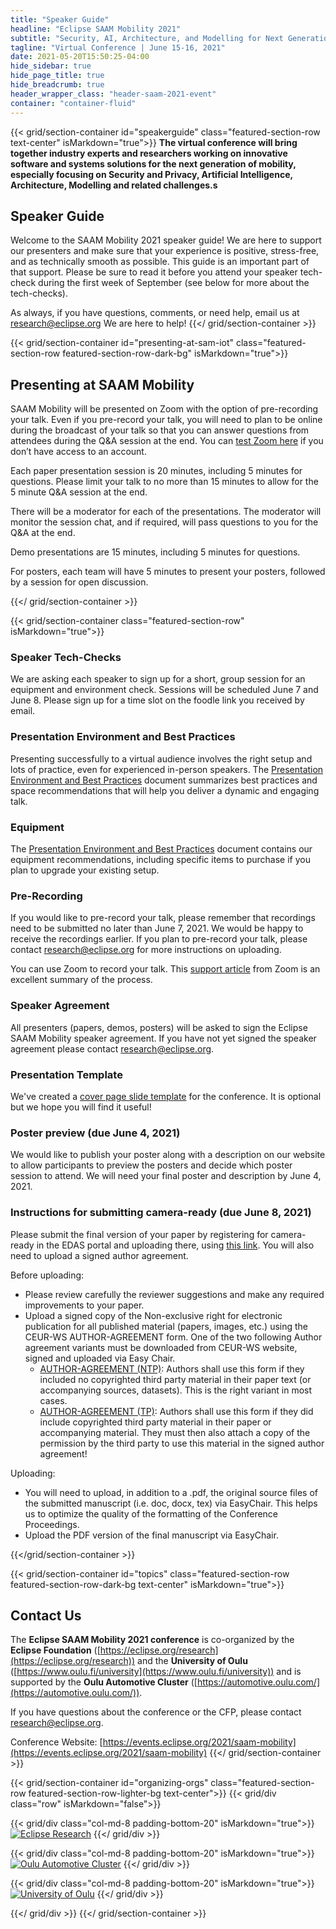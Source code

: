 ```yaml
---
title: "Speaker Guide"
headline: "Eclipse SAAM Mobility 2021"
subtitle: "Security, AI, Architecture, and Modelling for Next Generation Mobility"
tagline: "Virtual Conference | June 15-16, 2021"
date: 2021-05-20T15:50:25-04:00
hide_sidebar: true
hide_page_title: true
hide_breadcrumb: true
header_wrapper_class: "header-saam-2021-event"
container: "container-fluid"
---
```

{{< grid/section-container id="speakerguide" class="featured-section-row text-center" isMarkdown="true">}}
**The virtual conference will bring together industry experts and researchers working on innovative software and systems solutions for the next generation of mobility, especially focusing on Security and Privacy, Artificial Intelligence, Architecture, Modelling and related challenges.s**
## Speaker Guide  

Welcome to the SAAM Mobility 2021 speaker guide! We are here to support our presenters and make sure that your experience is positive, stress-free, and as technically smooth as possible. This guide is an important part of that support. Please be sure to read it before you attend your speaker tech-check during the first week of September (see below for more about the tech-checks).

As always, if you have questions, comments, or need help, email us at research@eclipse.org We are here to help!
{{</ grid/section-container >}}


{{< grid/section-container id="presenting-at-sam-iot" class="featured-section-row featured-section-row-dark-bg" isMarkdown="true">}}
## Presenting at SAAM Mobility  

SAAM Mobility will be presented on Zoom with the option of pre-recording your talk. Even if you pre-record your talk, you will need to plan to be online during the broadcast of your talk so that you can answer questions from attendees during the Q&A session at the end. You can [test Zoom here](https://zoom.us/test) if you don’t have access to an account.

Each paper presentation session is 20 minutes, including 5 minutes for questions. Please limit your talk to no more than 15 minutes to allow for the 5 minute Q&A session at the end. 

There will be a moderator for each of the presentations. The moderator will monitor the session chat, and if required, will pass questions to you for the Q&A at the end.

Demo presentations are 15 minutes, including 5 minutes for questions. 

For posters, each team will have 5 minutes to present your posters, followed by a session for open discussion.  


{{</ grid/section-container >}}


{{< grid/section-container class="featured-section-row" isMarkdown="true">}}

### Speaker Tech-Checks

We are asking each speaker to sign up for a short, group session for an equipment and environment check. Sessions will be scheduled June 7 and June 8.  Please sign up for a time slot on the foodle link you received by email.

### Presentation Environment and Best Practices

Presenting successfully to a virtual audience involves the right setup and lots of practice, even for experienced in-person speakers. The [Presentation Environment and Best Practices](https://events.eclipse.org/2021/saam-mobility/presentation-environment/) document summarizes best practices and space recommendations that will help you deliver a dynamic and engaging talk.

### Equipment

The [Presentation Environment and Best Practices](https://events.eclipse.org/2021/saam-mobility/presentation-environment/) document contains our equipment recommendations, including specific items to purchase if you plan to upgrade your existing setup.   

### Pre-Recording  

If you would like to pre-record your talk, please remember that recordings need to be submitted no later than June 7, 2021. We would be happy to receive the recordings earlier. If you plan to pre-record your talk, please contact research@eclipse.org for more instructions on uploading. 

You can use Zoom to record your talk. This [support article](https://support.zoom.us/hc/en-us/articles/201362473-Local-Recording) from Zoom is an excellent summary of the process. 


### Speaker Agreement

All presenters (papers, demos, posters) will be asked to sign the Eclipse SAAM Mobility speaker agreement. If you have not yet signed the speaker agreement please contact research@eclipse.org.  

### Presentation Template

We've created a [cover page slide template](cover-page-template.pptx) for the conference. It is optional but we hope you will find it useful!   

### Poster preview (due June 4, 2021)

We would like to publish your poster along with a description on our website to allow participants to preview the posters and decide which poster session to attend. We will need your final poster and description by June 4, 2021.  

### Instructions for submitting camera-ready (due June 8, 2021)

Please submit the final version of your paper by registering for camera-ready in the EDAS portal and uploading there, using [this link](https://edas.info/listConferencesAuthor.php). You will also need to upload a signed author agreement.

Before uploading:
* Please review carefully the reviewer suggestions and make any required improvements to your paper. 
* Upload a signed copy of the Non-exclusive right for electronic publication for all published material (papers, images, etc.) using the CEUR-WS AUTHOR-AGREEMENT form. One of the two following Author agreement variants must be downloaded from CEUR-WS website, signed and uploaded via Easy Chair.
	* [AUTHOR-AGREEMENT (NTP)](http://ceur-ws.org/ceur-author-agreement-ccby-ntp.pdf?ver=2020-03-02): Authors shall use this form if they included no copyrighted third party material in their paper text (or accompanying sources, datasets). This is the right variant in most cases.
	* [AUTHOR-AGREEMENT (TP)](http://ceur-ws.org/ceur-author-agreement-ccby-tp.pdf?ver=2020-03-02): Authors shall use this form if they did include copyrighted third party material in their paper or accompanying material. They must then also attach a copy of the permission by the third party to use this material in the signed author agreement!

Uploading:
* You will need to upload, in addition to a .pdf, the original source files of the submitted manuscript (i.e. doc, docx, tex) via EasyChair.  This helps us to optimize the quality of the formatting of the Conference Proceedings. 
* Upload the PDF version of the final manuscript via EasyChair.



{{</grid/section-container >}}


{{< grid/section-container id="topics" class="featured-section-row featured-section-row-dark-bg text-center" isMarkdown="true">}}
## Contact Us 

The **Eclipse SAAM Mobility 2021 conference** is co-organized by the **Eclipse Foundation** ([https://eclipse.org/research](https://eclipse.org/research)) and the **University of Oulu** ([https://www.oulu.fi/university](https://www.oulu.fi/university)) and is supported by the **Oulu Automotive Cluster** ([https://automotive.oulu.com/](https://automotive.oulu.com/)).  

If you have questions about the conference or the CFP, please contact [research@eclipse.org](mailto:research@eclipse.org).  

Conference Website: [https://events.eclipse.org/2021/saam-mobility](https://events.eclipse.org/2021/saam-mobility)
{{</ grid/section-container >}}


{{< grid/section-container id="organizing-orgs" class="featured-section-row featured-section-row-lighter-bg text-center">}}
{{< grid/div class="row" isMarkdown="false">}}

{{< grid/div class="col-md-8 padding-bottom-20" isMarkdown="true">}}
  [![Eclipse Research](/2021/saam-mobility/images/eclipse-fdn.png)](http://eclipse.org/research)
{{</ grid/div >}}

{{< grid/div class="col-md-8 padding-bottom-20" isMarkdown="true">}}
  [![Oulu Automotive Cluster](/2021/saam-mobility/images/oulu_cluster_and_business.png)](https://automotive.oulu.com)
{{</ grid/div >}}

{{< grid/div class="col-md-8 padding-bottom-20" isMarkdown="true">}}
  [![University of Oulu](/2021/saam-mobility/images/oulu-univ.png)](https://www.oulu.fi/university)
{{</ grid/div >}}

{{</ grid/div >}}
{{</ grid/section-container >}}